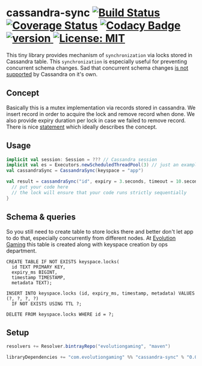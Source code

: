 # cassandra-sync [![Build Status](https://travis-ci.org/evolution-gaming/cassandra-sync.svg)](https://travis-ci.org/evolution-gaming/cassandra-sync) [![Coverage Status](https://coveralls.io/repos/evolution-gaming/cassandra-sync/badge.svg)](https://coveralls.io/r/evolution-gaming/cassandra-sync) [![Codacy Badge](https://api.codacy.com/project/badge/Grade/041b527e012447b093bf3d68b4d79c67)](https://www.codacy.com/app/evolution-gaming/cassandra-sync?utm_source=github.com&amp;utm_medium=referral&amp;utm_content=evolution-gaming/cassandra-sync&amp;utm_campaign=Badge_Grade) [ ![version](https://api.bintray.com/packages/evolutiongaming/maven/cassandra-sync/images/download.svg) ](https://bintray.com/evolutiongaming/maven/cassandra-sync/_latestVersion) [![License: MIT](https://img.shields.io/badge/License-MIT-yellowgreen.svg)](https://opensource.org/licenses/MIT)

This tiny library provides mechanism of `synchronization` via locks stored in Cassandra table.
This `synchronization` is especially useful for preventing concurrent schema changes.
Sad that concurrent schema changes [is not supported](https://issues.apache.org/jira/browse/CASSANDRA-10699) by Cassandra on it's own.

## Concept 

Basically this is a mutex implementation via records stored in cassandra.
We insert record in order to acquire the lock and remove record when done.
We also provide expiry duration per lock in case we failed to remove record.
There is nice [statement](https://stackoverflow.com/a/34558/301517) which ideally describes the concept.

## Usage

```scala
implicit val session: Session = ??? // Cassandra session
implicit val es = Executors.newScheduledThreadPool(3) // just an example
val cassandraSync = CassandraSync(keyspace = "app")

val result = cassandraSync("id", expiry = 3.seconds, timeout = 10.seconds) {
  // put your code here 
  // the lock will ensure that your code runs strictly sequentially
}
```

## Schema & queries

So you still need to create table to store locks there and better don't let app to do that, especially concurrently from different nodes.
At [Evolution Gaming](https://www.evolutiongaming.com) this table is created along with keyspace creation by ops department.

```cql
CREATE TABLE IF NOT EXISTS keyspace.locks(
  id TEXT PRIMARY KEY,
  expiry_ms BIGINT,
  timestamp TIMESTAMP,
  metadata TEXT);

INSERT INTO keyspace.locks (id, expiry_ms, timestamp, metadata) VALUES (?, ?, ?, ?)
  IF NOT EXISTS USING TTL ?;

DELETE FROM keyspace.locks WHERE id = ?;
```

## Setup

```scala
resolvers += Resolver.bintrayRepo("evolutiongaming", "maven")

libraryDependencies += "com.evolutiongaming" %% "cassandra-sync" % "0.0.1"
```